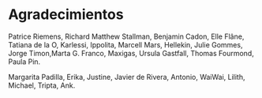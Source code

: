 Agradecimientos 
================

Patrice Riemens, Richard Matthew Stallman, Benjamin Cadon, Elle Flâne, Tatiana de la O, Karlessi, Ippolita, Marcell Mars, Hellekin, Julie Gommes, Jorge Timon,Marta G. Franco, Maxigas, Ursula Gastfall, Thomas Fourmond, Paula Pin.

Margarita Padilla, Erika, Justine, Javier de Rivera, Antonio, WaiWai, Lilith, Michael, Tripta, Ank.
